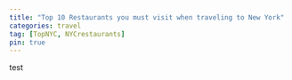 ```yaml
---
title: "Top 10 Restaurants you must visit when traveling to New York"
categories: travel
tag: [TopNYC, NYCrestaurants]
pin: true
---
```


test
